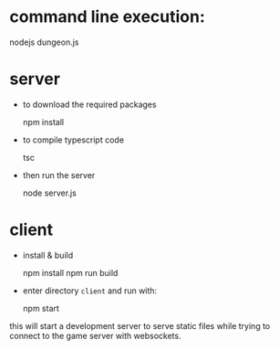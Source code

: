 # command line execution:

  nodejs dungeon.js

# server

* to download the required packages

  npm install

* to compile typescript code

  tsc
  
* then run the server
  
  node server.js

# client

* install & build

  npm install
  npm run build

* enter directory `client` and run with:

  npm start

this will start a development server to serve static files while trying to 
connect to the game server with websockets.
  